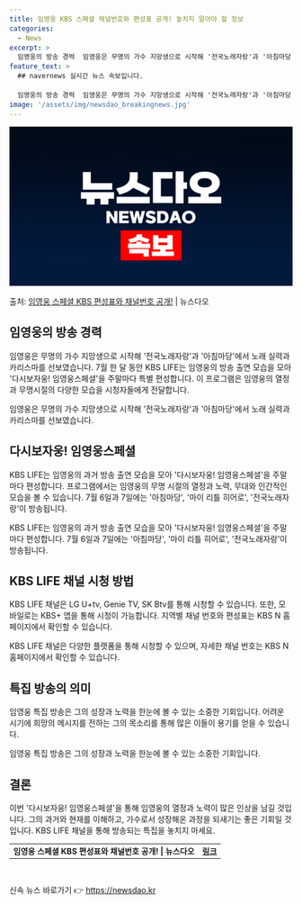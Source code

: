 ```yaml
---
title: 임영웅 KBS 스페셜 채널번호와 편성표 공개! 놓치지 말아야 할 정보
categories:
  - News
excerpt: >
  임영웅의 방송 경력  임영웅은 무명의 가수 지망생으로 시작해 '전국노래자랑'과 '아침마당'에서 그의 노래 실…
feature_text: >
  ## navernews 실시간 뉴스 속보입니다.

  임영웅의 방송 경력  임영웅은 무명의 가수 지망생으로 시작해 '전국노래자랑'과 '아침마당'에서 그의 노래 실…
image: '/assets/img/newsdao_breakingnews.jpg'
---
```


![뉴스다오 속보](/assets/img/newsdao_breakingnews.jpg)

<p>출처: <a href="https://newsdao.kr/4650" rel="dofollow">임영웅 스페셜 KBS 편성표와 채널번호 공개!</a> | 뉴스다오</p>

<h2 data-ke-size="size26">임영웅의 방송 경력</h2>
임영웅은 무명의 가수 지망생으로 시작해 '전국노래자랑'과 '아침마당'에서 노래 실력과 카리스마를 선보였습니다. 7월 한 달 동안 KBS LIFE는 임영웅의 방송 출연 모습을 모아 '다시보자웅! 임영웅스페셜'을 주말마다 특별 편성합니다. 이 프로그램은 임영웅의 열정과 무명시절의 다양한 모습을 시청자들에게 전달합니다.

<p data-ke-size="size16">임영웅은 무명의 가수 지망생으로 시작해 '전국노래자랑'과 '아침마당'에서 노래 실력과 카리스마를 선보였습니다.</p>

<h2 data-ke-size="size26">다시보자웅! 임영웅스페셜</h2>
KBS LIFE는 임영웅의 과거 방송 출연 모습을 모아 '다시보자웅! 임영웅스페셜'을 주말마다 편성합니다. 프로그램에서는 임영웅의 무명 시절의 열정과 노력, 무대와 인간적인 모습을 볼 수 있습니다. 7월 6일과 7일에는 '아침마당', '마이 리틀 히어로', '전국노래자랑'이 방송됩니다.

<p data-ke-size="size16">KBS LIFE는 임영웅의 과거 방송 출연 모습을 모아 '다시보자웅! 임영웅스페셜'을 주말마다 편성합니다. 7월 6일과 7일에는 '아침마당', '마이 리틀 히어로', '전국노래자랑'이 방송됩니다.</p>

<h2 data-ke-size="size26">KBS LIFE 채널 시청 방법</h2>
KBS LIFE 채널은 LG U+tv, Genie TV, SK Btv를 통해 시청할 수 있습니다. 또한, 모바일로는 KBS+ 앱을 통해 시청이 가능합니다. 지역별 채널 번호와 편성표는 KBS N 홈페이지에서 확인할 수 있습니다.

<p data-ke-size="size16">KBS LIFE 채널은 다양한 플랫폼을 통해 시청할 수 있으며, 자세한 채널 번호는 KBS N 홈페이지에서 확인할 수 있습니다.</p>

<h2 data-ke-size="size26">특집 방송의 의미</h2>
임영웅 특집 방송은 그의 성장과 노력을 한눈에 볼 수 있는 소중한 기회입니다. 어려운 시기에 희망의 메시지를 전하는 그의 목소리를 통해 많은 이들이 용기를 얻을 수 있습니다.

<p data-ke-size="size16">임영웅 특집 방송은 그의 성장과 노력을 한눈에 볼 수 있는 소중한 기회입니다.</p>

<h2 data-ke-size="size26">결론</h2>
이번 '다시보자웅! 임영웅스페셜'을 통해 임영웅의 열정과 노력이 많은 인상을 남길 것입니다. 그의 과거와 현재를 이해하고, 가수로서 성장해온 과정을 되새기는 좋은 기회일 것입니다. KBS LIFE 채널을 통해 방송되는 특집을 놓치지 마세요.

<p data-ke-size="size16"></p>

<table>
	<tbody>
		<tr>
			<td style="text-align: left;"><b>임영웅 스페셜 KBS 편성표와 채널번호 공개! | 뉴스다오</b></td>
			<td style="text-align: center; height: 17px;"><a href="https://newsdao.kr/4650"><b>링크</b></a></td>
		</tr>
	</tbody>
</table>
<p data-ke-size="size16">&nbsp;</p> 

신속 뉴스 바로가기 👉 <a href="https://newsdao.kr" rel="dofollow">https://newsdao.kr</a>


